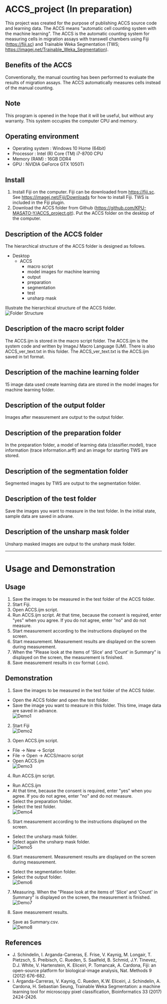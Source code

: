# ACCS_project (In preparation)
This project was created for the purpose of publishing ACCS source code and learning data.
The ACCS means "automatic cell counting system with the machine learning". The ACCS is the automatic counting system for measuring cells in migration assays with transwell chambers using Fiji (https://fiji.sc) and Trainable Weka Segmentation (TWS; https://imagej.net/Trainable_Weka_Segmentation).

## Benefits of the ACCS
Conventionally, the manual counting has been performed to evaluate the results of migration assays. The ACCS automatically measures cells instead of the manual counting.

## Note
This program is opened in the hope that it will be useful, but without any warranty. This system occupies the computer CPU and memory.

## Operating environment
* Operating system : Windows 10 Home (64bit)  
* Processor        : Intel (R) Core (TM) i7-8700 CPU  
* Memory (RAM)     : 16GB DDR4  
* GPU              : NVIDIA GeForce GTX 1050Ti  


## Install
1.  Install Fiji on the computer. Fiji can be downloaded from https://fiji.sc. See https://imagej.net/Fiji/Downloads for how to install Fiji. TWS is included in the Fiji plugin.
2.  Download the ACCS folder from Github (https://github.com/KPU-MASATO-Y/ACCS_project.git). Put the ACCS folder on the desktop of the computer.

## Description of the ACCS folder
The hierarchical structure of the ACCS folder is designed as follows.
* Desktop
  * ACCS
    * macro script
    * model images for machine learning
    * output
    * preparation
    * segmentation
    * test
    * unsharp mask
 
Illustrate the hierarchical structure of the ACCS folder.  
![Folder Structure](./ReadMe_images/Folder-structure.tiff)

## Description of the macro script folder
The ACCS.ijm is stored in the macro script folder. The ACCS.ijm is the system code and written by ImageJ Macro Language (IJM). There is also ACCS_ver_text.txt in this folder. The ACCS_ver_text.txt is the ACCS.ijm saved in txt format.

## Description of the machine learning folder
15 image data used create learning data are stored in the model images for machine learning folder. 

## Description of the output folder
Images after measurement are output to the output folder.

## Description of the preparation folder
In the preparation folder, a model of learning data (classifier.model), trace information (trace information.arff) and an image for starting TWS are stored.

## Description of the segmentation folder
Segmented images by TWS are output to the segmentation folder.

## Description of the test folder
Save the images you want to measure in the test folder. In the initial state, sample data are saved in advane.

## Description of the unsharp mask folder
Unsharp masked images are output to the unsharp mask folder.

***
# **Usage and Demonstration**

## Usage
1. Save the images to be measured in the test folder of the ACCS folder.
2. Start Fiji.
3. Open ACCS.ijm script.
4. Run ACCS.ijm script. At that time, because the consent is required, enter "yes" when you agree. If you do not agree, enter "no" and do not measure.
5. Start measurement according to the instructions displayed on the screen. 
6. Start measurement. Measurement results are displayed on the screen during measurement.
7. When the "Please look at the items of 'Slice' and 'Count' in Summary" is displayed on the screen, the measurement is finished.
8. Save measurement results in csv format (.csv).

## Demonstration
1. Save the images to be measured in the test folder of the ACCS folder.
 *  Open the ACCS folder and open the test folder.
 *  Save the image you want to measure in this folder. This time, image data are saved in advance.  
 ![Demo1](./ReadMe_images/Demo1.gif)

2. Start Fiji  
 ![Demo2](./ReadMe_images/Demo2.gif)

3. Open ACCS.ijm script.
 *  File -> New -> Script
 *  File -> Open -> ACCS/macro script
 *  Open ACCS.ijm  
 ![Demo3](./ReadMe_images/Demo3.gif)
 
4. Run ACCS.ijm script.
 * Run ACCS.ijm
 * At that time, because the consent is required, enter "yes" when you agree. If you do not agree, enter "no" and do not measure.
 * Select the preparation folder.
 * Select the test folder.  
 ![Demo4](./ReadMe_images/Demo4.gif)
 
5. Start measurement according to the instructions displayed on the screen.
 * Select the unsharp mask folder.
 * Select again the unsharp mask folder.  
 ![Demo5](./ReadMe_images/Demo5.gif)

6. Start measurement. Measurement results are displayed on the screen during measurement.
 * Select the segmentation folder.
 * Select the output folder.  
 ![Demo6](./ReadMe_images/Demo6.gif)
 
7. Measuring. When the "Please look at the items of 'Slice' and 'Count' in Summary" is displayed on the screen, the measurement is finished.  
 ![Demo7](./ReadMe_images/Demo7.gif)

8. Save measurement results.
 * Save as Summary.csv.  
 ![Demo8](./ReadMe_images/Demo8.gif)
 
## References
* J. Schindelin, I. Arganda-Carreras, E. Frise, V. Kaynig, M. Longair, T. Pietzsch, S. Preibisch, C. Rueden, S. Saalfeld, B. Schmid, J.Y. Tinevez, D.J. White, V. Hartenstein, K. Eliceiri, P. Tomancak, A. Cardona, Fiji: an open-source platform for biological-image analysis, Nat. Methods 9 (2012) 676-682.
* I. Arganda-Carreras, V. Kaynig, C. Rueden, K.W. Eliceiri, J. Schindelin, A. Cardona, H. Sebastian Seung, Trainable Weka Segmentation: a machine learning tool for microscopy pixel classification, Bioinformatics 33 (2017) 2424-2426.
